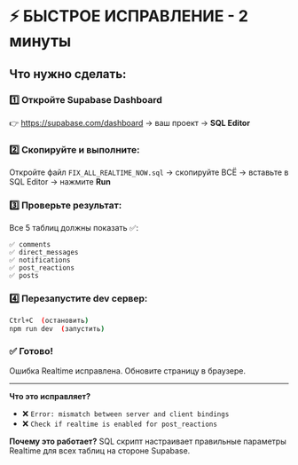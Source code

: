 # ⚡ БЫСТРОЕ ИСПРАВЛЕНИЕ - 2 минуты

## Что нужно сделать:

### 1️⃣ Откройте Supabase Dashboard
👉 https://supabase.com/dashboard → ваш проект → **SQL Editor**

### 2️⃣ Скопируйте и выполните:
Откройте файл `FIX_ALL_REALTIME_NOW.sql` → скопируйте ВСЁ → вставьте в SQL Editor → нажмите **Run**

### 3️⃣ Проверьте результат:
Все 5 таблиц должны показать ✅:
```
✅ comments
✅ direct_messages  
✅ notifications
✅ post_reactions
✅ posts
```

### 4️⃣ Перезапустите dev сервер:
```bash
Ctrl+C  (остановить)
npm run dev  (запустить)
```

### ✅ Готово!
Ошибка Realtime исправлена. Обновите страницу в браузере.

---

**Что это исправляет?**
- ❌ `Error: mismatch between server and client bindings`
- ❌ `Check if realtime is enabled for post_reactions`

**Почему это работает?**
SQL скрипт настраивает правильные параметры Realtime для всех таблиц на стороне Supabase.
